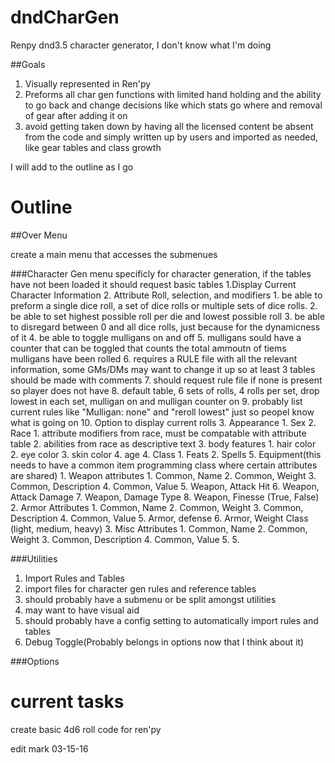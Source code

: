 # dndCharGen
Renpy dnd3.5 character generator, I don't know what I'm doing

##Goals
1. Visually represented in Ren'py
2. Preforms all char gen functions with limited hand holding and the ability to go back and change decisions like which stats go where and removal of gear after adding it on
3. avoid getting taken down by having all the licensed content be absent from the code and simply written up by users and imported as needed, like gear tables and class growth

I will add to the outline as I go

# Outline

##Over Menu

create a main menu that accesses the submenues
  
###Character Gen
  menu specificly for character generation, if the tables have not been loaded it should request basic tables
  1.Display Current Character Information
  2. Attribute Roll, selection, and modifiers
    1. be able to preform a single dice roll, a set of dice rolls or multiple sets of dice rolls.
    2. be able to set highest possible roll per die and lowest possible roll
    3. be able to disregard between 0 and all dice rolls, just because for the dynamicness of it
    4. be able to toggle mulligans on and off
    5. mulligans sould have a counter that can be toggled that counts the total ammoutn of tiems mulligans have been rolled
    6. requires a RULE file with all the relevant information, some GMs/DMs may want to change it up so at least 3 tables should be made with comments
    7. should request rule file if none is present so player does not have
    8. default table, 6 sets of rolls, 4 rolls per set, drop lowest in each set, mulligan on and mulligan counter on
    9. probably list current rules like "Mulligan: none" and "reroll lowest" just so peopel know what is going on
    10. Option to display current rolls
  3. Appearance
    1. Sex
    2. Race
      1. attribute modifiers from race, must be compatable with attribute table
      2. abilities from race as descriptive text
    3. body features
      1. hair color
      2. eye color
      3. skin color
      4. age
  4. Class
    1. Feats
    2. Spells
  5. Equipment(this needs to have a common item programming class where certain attributes are shared)
    1. Weapon attributes
      1. Common, Name
      2. Common, Weight
      3. Common, Description
      4. Common, Value
      5. Weapon, Attack Hit
      6. Weapon, Attack Damage
      7. Weapon, Damage Type
      8. Weapon, Finesse (True, False)
    2. Armor Attributes
      1. Common, Name
      2. Common, Weight
      3. Common, Description
      4. Common, Value
      5. Armor, defense
      6. Armor, Weight Class (light, medium, heavy)
    3. Misc Attributes
      1. Common, Name
      2. Common, Weight
      3. Common, Description
      4. Common, Value
      5. 
  5. 

###Utilities
1. Import Rules and Tables
  1. import files for character gen rules and reference tables
  2. should probably have a submenu or be split amongst utilities
  3. may want to have visual aid
  4. should probably have a config setting to automatically import rules and tables
  5. Debug Toggle(Probably belongs in options now that I think about it)

###Options



# current tasks
create basic 4d6 roll code for ren'py

edit mark 03-15-16
